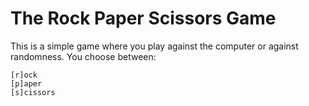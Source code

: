 # The Rock Paper Scissors Game
This is a simple game where you play against the computer or against randomness.
You choose between:
```
[r]ock
[p]aper
[s]cissors
```
